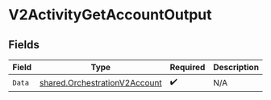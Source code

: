 # V2ActivityGetAccountOutput


## Fields

| Field                                                                                 | Type                                                                                  | Required                                                                              | Description                                                                           |
| ------------------------------------------------------------------------------------- | ------------------------------------------------------------------------------------- | ------------------------------------------------------------------------------------- | ------------------------------------------------------------------------------------- |
| `Data`                                                                                | [shared.OrchestrationV2Account](../../../pkg/models/shared/orchestrationv2account.md) | :heavy_check_mark:                                                                    | N/A                                                                                   |